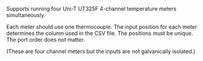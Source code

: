 Supports running four Uni-T UT325F 4-channel temperature meters simultaneously.

Each meter should use one thermocouple.  The input position for each
meter determines the column used in the CSV file.  The positions must
be unique.   The port order does not matter.

(These are four channel meters but the inputs are not galvanically isolated.)


